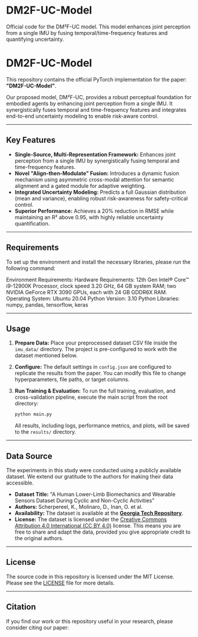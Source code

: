 # DM2F-UC-Model
Official code for the DM²F-UC model. This model enhances joint perception from a single IMU by fusing temporal/time-frequency features and quantifying uncertainty.
# DM2F-UC-Model

This repository contains the official PyTorch implementation for the paper: **"DM2F-UC-Model"**.

Our proposed model, DM²F-UC, provides a robust perceptual foundation for embodied agents by enhancing joint perception from a single IMU. It synergistically fuses temporal and time-frequency features and integrates end-to-end uncertainty modeling to enable risk-aware control.


---

## Key Features

-   **Single-Source, Multi-Representation Framework:** Enhances joint perception from a single IMU by synergistically fusing temporal and time-frequency features.
-   **Novel "Align-then-Modulate" Fusion:** Introduces a dynamic fusion mechanism using asymmetric cross-modal attention for semantic alignment and a gated module for adaptive weighting.
-   **Integrated Uncertainty Modeling:** Predicts a full Gaussian distribution (mean and variance), enabling robust risk-awareness for safety-critical control.
-   **Superior Performance:** Achieves a 20% reduction in RMSE while maintaining an R² above 0.95, with highly reliable uncertainty quantification.

---

## Requirements

To set up the environment and install the necessary libraries, please run the following command:

Environment Requirements:
Hardware Requirements: 12th Gen Intel® Core™ i9-12900K Processor, clock speed 3.20 GHz, 64 GB system RAM; two NVIDIA GeForce RTX 3090 GPUs, each with 24 GB GDDR6X RAM.
Operating System: Ubuntu 20.04
Python Version: 3.10
Python Libraries: numpy, pandas, tensorflow, keras

---

## Usage

1.  **Prepare Data:** Place your preprocessed dataset CSV file inside the `imu_data/` directory. The project is pre-configured to work with the dataset mentioned below.

2.  **Configure:** The default settings in `config.json` are configured to replicate the results from the paper. You can modify this file to change hyperparameters, file paths, or target columns.

3.  **Run Training & Evaluation:** To run the full training, evaluation, and cross-validation pipeline, execute the main script from the root directory:

    ```bash
    python main.py
    ```
    All results, including logs, performance metrics, and plots, will be saved to the `results/` directory.

---

## Data Source

The experiments in this study were conducted using a publicly available dataset. We extend our gratitude to the authors for making their data accessible.

-   **Dataset Title:** "A Human Lower-Limb Biomechanics and Wearable Sensors Dataset During Cyclic and Non-Cyclic Activities"
-   **Authors:** Scherpereel, K., Molinaro, D., Inan, O. et al.
-   **Availability:** The dataset is available at the [**Georgia Tech Repository**](https://repository.gatech.edu/entities/publication/20860ffb-71fd-4049-a033-cd0ff308339e/).
-   **License:** The dataset is licensed under the [Creative Commons Attribution 4.0 International (CC BY 4.0)](https://creativecommons.org/licenses/by/4.0/) license. This means you are free to share and adapt the data, provided you give appropriate credit to the original authors.

---

## License

The source code in this repository is licensed under the MIT License. Please see the [LICENSE](LICENSE) file for more details.

---

## Citation

If you find our work or this repository useful in your research, please consider citing our paper:

```bibtex

```
